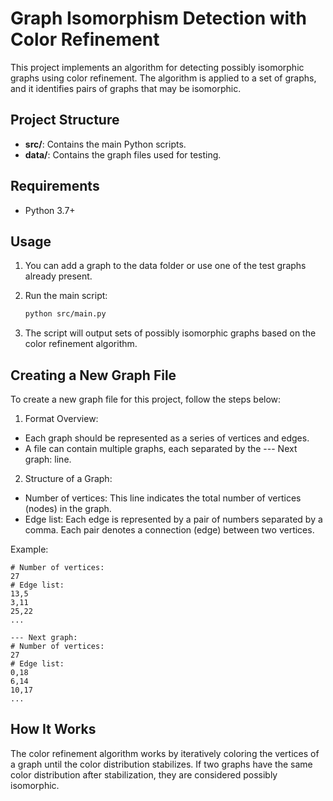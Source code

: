 # Graph Isomorphism Detection with Color Refinement

This project implements an algorithm for detecting possibly isomorphic graphs using color refinement. The algorithm is applied to a set of graphs, and it identifies pairs of graphs that may be isomorphic.

## Project Structure

- **src/**: Contains the main Python scripts.
- **data/**: Contains the graph files used for testing.

## Requirements

- Python 3.7+

## Usage
1. You can add a graph to the data folder
or use one of the test graphs already present.

2. Run the main script:
   ```bash
   python src/main.py
   ```
3. The script will output sets of possibly isomorphic graphs based on the color refinement algorithm.

## Creating a New Graph File
To create a new graph file for this project, follow the steps below:

1. Format Overview:

- Each graph should be represented as a series of vertices and edges. 
- A file can contain multiple graphs, each separated by the --- Next graph: line.

2. Structure of a Graph:

- Number of vertices: This line indicates the total number of vertices (nodes) in the graph.
- Edge list: Each edge is represented by a pair of numbers separated by a comma. Each pair denotes a connection (edge) between two vertices.

Example:
```text
# Number of vertices:
27
# Edge list:
13,5
3,11
25,22
...

--- Next graph:
# Number of vertices:
27
# Edge list:
0,18
6,14
10,17
...

```
## How It Works

The color refinement algorithm works by iteratively coloring the vertices of a graph until the color distribution stabilizes. If two graphs have the same color distribution after stabilization, they are considered possibly isomorphic.